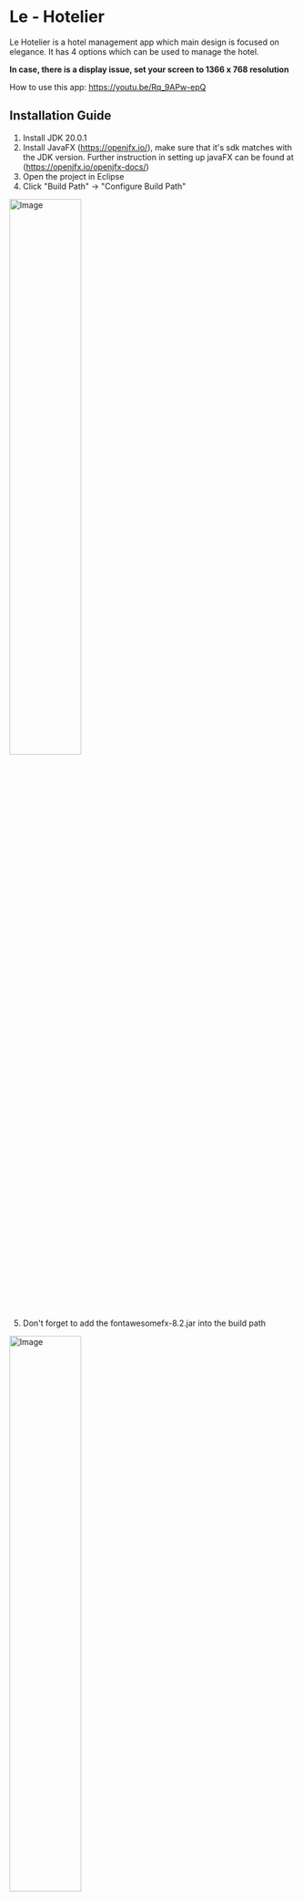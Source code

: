 # Le - Hotelier
Le Hotelier is a hotel management app which main design is focused on elegance. It has 4 options which can be used to manage the hotel.

**In case, there is a display issue, set your screen to 1366 x 768 resolution**

How to use this app: https://youtu.be/Rq_9APw-epQ

## Installation Guide
1. Install JDK 20.0.1
2. Install JavaFX (https://openjfx.io/), make sure that it's sdk matches with the JDK version. Further instruction in setting up javaFX can be found at (https://openjfx.io/openjfx-docs/) 
4. Open the project in Eclipse
5. Click "Build Path" -> "Configure Build Path"
<img src="https://github.com/Tekn-drive/Le-Hotelier/assets/89509753/57680da5-4dbf-48a2-84da-17fa3f14bd41" alt="Image" style="width: 50%;">

5. Don't forget to add the fontawesomefx-8.2.jar into the build path
<img src="https://github.com/Tekn-drive/Le-Hotelier/assets/89509753/47614654-1441-4b1a-a3a2-a9a01a49e39a" alt="Image" style="width: 50%;">

## Features
- Hotel Management:
<img src="https://github.com/Tekn-drive/Le-Hotelier/assets/89509753/75ba90a1-9f21-4c50-9d1e-6486c610b466" alt="Image" style="width: 50%;">

- Restaurant Management:
<img src="https://github.com/Tekn-drive/Le-Hotelier/assets/89509753/f512cd26-53a6-44a9-a6b9-9736beba61ed" alt="Image" style="width: 50%;">

- Room Management:
<img src="https://github.com/Tekn-drive/Le-Hotelier/assets/89509753/5089233f-5f0f-48f6-87ee-05a7ba9d48ef" alt="Image" style="width: 50%;">

- Location Finder:
<img src="https://github.com/Tekn-drive/Le-Hotelier/assets/89509753/98917d5a-f574-476d-8be3-3459d979a3dd" alt="Image" style="width: 50%;">

## Hotel Management
Hotel management is an option which can be used to manage the hotel in general. Here are the features which are available in this option:
- Add Employee
- Remove Employee

## Restaurant Management
Restaurant management is an option which can be used to manage the hotel's restaurant. Here are the features which are available in this option:
- Add Server/Chef: 
<img src="https://github.com/Tekn-drive/Le-Hotelier/assets/89509753/cf450f67-fc64-4305-a936-29aa471be05c" alt="Image" style="width: 50%;">

<img src="https://github.com/Tekn-drive/Le-Hotelier/assets/89509753/5fdeedc3-09a0-4441-ae06-9898a542db65" alt="Image" style="width: 50%;">

- View Order List:
<img src="https://github.com/Tekn-drive/Le-Hotelier/assets/89509753/797b1533-a23d-4e12-9a9b-3b63017a16bc" alt="Image" style="width: 50%;">

- View Available Menu:
<img src="https://github.com/Tekn-drive/Le-Hotelier/assets/89509753/36ad5a0d-77b6-4247-8fbd-70281f4235d2" alt="Image" style="width: 50%;">

## Room Management
Room management is an option which can be used to assign room to guests based on the room type they order. Here are the features which are available in this option:

- Register Guest:
- Checkout Guest
<img src="https://github.com/Tekn-drive/Le-Hotelier/assets/89509753/33455aeb-c1e0-48bb-9b93-3890526324b4" alt="Image" style="width: 50%;">

## Location Finder
Location finder is an option to find all of the hotel's location/s.

<img src="https://github.com/Tekn-drive/Le-Hotelier/assets/89509753/6a8bd99e-19c4-4b68-ad9b-9ad1de6f69e1" alt="Image" style="width: 50%;">

# Imported Libraries

Scene Controller Class:
- java.io.IOException;
- javafx.event.ActionEvent;
- javafx.scene.control.*;
- javafx.scene.image.ImageView;
- javafx.scene.input.MouseEvent;
- javafx.scene.transform.Scale;
- javafx.scene.*;
- javafx.stage.*;
- javafx.fxml.*;
- java.awt.Dimension;
- java.awt.Toolkit;
- javafx.scene.paint.Color;

Viewer Controller Class:
- javafx.scene.Parent;
- javafx.scene.Scene;
- javafx.scene.control.*;
- javafx.scene.image.ImageView;
- javafx.scene.input.MouseEvent;
- javafx.scene.transform.Scale;
- java.awt.Dimension;
- java.awt.Toolkit;
- java.io.IOException;
- java.util.ArrayList;
- javafx.stage.*;
- javafx.beans.property.ReadOnlyObjectWrapper;
- javafx.beans.property.SimpleStringProperty;
- javafx.collections.FXCollections;
- javafx.collections.ObservableList;
- javafx.event.ActionEvent;
- javafx.scene.control.cell.PropertyValueFactory;
- javafx.fxml.FXML;
- javafx.fxml.FXMLLoader;
- java.io.BufferedWriter;
- java.io.FileReader;
- java.io.FileWriter;
- java.nio.charset.StandardCharsets;
- java.io.BufferedReader;

# How to Use this App?
1. Login with the correct password (In this case it is admin and password 150603):
<img src="https://github.com/Tekn-drive/Le-Hotelier/assets/89509753/20bdbd62-3676-4e2f-9657-1965c4e41064" alt="Image" style="width: 50%;">

2. Once you are logged in, you are greeted with the homepage, feel free to select one of the menu:
<img src="https://github.com/Tekn-drive/Le-Hotelier/assets/89509753/a2fce532-e602-430c-b1e3-662aaff06af8" alt="Image" style="width: 50%;">

## Hotel Management
1. You are greeted with this table view which displays the existing employees and 2 buttons which show the option to add and delete the employee:
<img src="https://github.com/Tekn-drive/Le-Hotelier/assets/89509753/75ba90a1-9f21-4c50-9d1e-6486c610b466" alt="Image" style="width: 50%;">

2. To add the employee, simply click the add button and then enter the employee's name if done just click the add button then back:
<img src="https://github.com/Tekn-drive/Le-Hotelier/assets/89509753/a9435694-393e-4a58-8f70-9509db5cf6c8" alt="Image" style="width: 50%;"> 

3. To delete, just click the employee from the table view and click the delete button.

## Restaurant Management
### Chef
1. You are greeted with this table view which displays the existing chefs and 2 buttons which show the option to add and delete the chef:
<img src="https://github.com/Tekn-drive/Le-Hotelier/assets/89509753/cf450f67-fc64-4305-a936-29aa471be05c" alt="Image" style="width: 50%;">

2. To add the chef, simply click the add button and then enter the chef's name if done just click the add button then back:
<img src="https://github.com/Tekn-drive/Le-Hotelier/assets/89509753/f0556c16-605c-4152-b21e-12eab38d237b" alt="Image" style="width: 50%;"> 

3. To delete, just click the chef from the table view and click the delete button.

### Server
1. You are greeted with this table view which displays the existing servers and 2 buttons which show the option to add and delete the server:
<img src="https://github.com/Tekn-drive/Le-Hotelier/assets/89509753/8cf99405-f022-45a9-91fe-eac331bc5317" alt="Image" style="width: 50%;">

2. To add the server, simply click the add button and then enter the chef's name if done just click the add button then back:
<img src="https://github.com/Tekn-drive/Le-Hotelier/assets/89509753/60fd02ae-7d56-4def-be34-636de3ca250b" alt="Image" style="width: 50%;">

3. To delete, just click the server from the table view and click the delete button.

### Menu
To view the menu, you can just click the menu icon in the restaurant management menu, this will display all of the available menu:

<img src="https://github.com/Tekn-drive/Le-Hotelier/assets/89509753/36ad5a0d-77b6-4247-8fbd-70281f4235d2" alt="Image" style="width: 50%;">

### Order
To view/order orders, you can just click the order icon in the restaurant management menu, this will display all of the orders, but there are no orders right now:

<img src="https://github.com/Tekn-drive/Le-Hotelier/assets/89509753/797b1533-a23d-4e12-9a9b-3b63017a16bc" alt="Image" style="width: 50%;">

## Room Management
1. You are greeted with these icons which display 2 options, those being Guest and Rooms. The Guest option is used to checkin and checkout guests, the Rooms option was planned to be able to see rooms which are empty and occupied but it is still under development, therefore let's focus to the Guest option:
<img src="https://github.com/Tekn-drive/Le-Hotelier/assets/89509753/5089233f-5f0f-48f6-87ee-05a7ba9d48ef" alt="Image" style="width: 50%;">

2. You are greeted with this table view which displays the existing guests and 2 buttons which show the option to add and delete the guest:

<img src="https://github.com/Tekn-drive/Le-Hotelier/assets/89509753/33455aeb-c1e0-48bb-9b93-3890526324b4" alt="Image" style="width: 50%;">

3. To add the guest, simply click the add button and then enter all the necessary details (Note that for the room type, there are only 3 supported. Those being: Economy, Deluxe, and Business), if done just click the add button then back:
<img src="https://github.com/Tekn-drive/Le-Hotelier/assets/89509753/82f5075b-a3de-41ea-ad17-6226b17b7d4c" alt="Image" style="width: 50%;"> 

4. To checkout a guest, just click the guest inside the table view and click the delete button.

## Locations
1. You are greeted by the available locations of the hotel, just see them:

<img src="https://github.com/Tekn-drive/Le-Hotelier/assets/89509753/6a8bd99e-19c4-4b68-ad9b-9ad1de6f69e1" alt="Image" style="width: 50%;">






